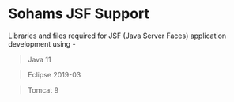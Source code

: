 # Sohams JSF Support

Libraries and files required for JSF (Java Server Faces) application development using - 

> Java 11

> Eclipse 2019-03

> Tomcat 9
